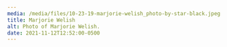 ```yaml
---
media: /media/files/10-23-19-marjorie-welish_photo-by-star-black.jpeg
title: Marjorie Welish
alt: Photo of Marjorie Welish.
date: 2021-11-12T12:52:00-0500
---
```

